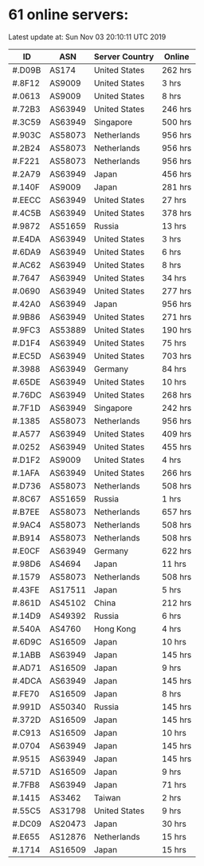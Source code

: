 # 61 online servers:

Latest update at: Sun Nov 03 20:10:11 UTC 2019

| ID | ASN | Server Country | Online |
| -- | --- | -------------- | ------ |
| #.D09B | AS174 | United States | 262 hrs |
| #.8F12 | AS9009 | United States | 3 hrs |
| #.0613 | AS9009 | United States | 8 hrs |
| #.72B3 | AS63949 | United States | 246 hrs |
| #.3C59 | AS63949 | Singapore | 500 hrs |
| #.903C | AS58073 | Netherlands | 956 hrs |
| #.2B24 | AS58073 | Netherlands | 956 hrs |
| #.F221 | AS58073 | Netherlands | 956 hrs |
| #.2A79 | AS63949 | Japan | 456 hrs |
| #.140F | AS9009 | Japan | 281 hrs |
| #.EECC | AS63949 | United States | 27 hrs |
| #.4C5B | AS63949 | United States | 378 hrs |
| #.9872 | AS51659 | Russia | 13 hrs |
| #.E4DA | AS63949 | United States | 3 hrs |
| #.6DA9 | AS63949 | United States | 6 hrs |
| #.AC62 | AS63949 | United States | 8 hrs |
| #.7647 | AS63949 | United States | 34 hrs |
| #.0690 | AS63949 | United States | 277 hrs |
| #.42A0 | AS63949 | Japan | 956 hrs |
| #.9B86 | AS63949 | United States | 271 hrs |
| #.9FC3 | AS53889 | United States | 190 hrs |
| #.D1F4 | AS63949 | United States | 75 hrs |
| #.EC5D | AS63949 | United States | 703 hrs |
| #.3988 | AS63949 | Germany | 84 hrs |
| #.65DE | AS63949 | United States | 10 hrs |
| #.76DC | AS63949 | United States | 268 hrs |
| #.7F1D | AS63949 | Singapore | 242 hrs |
| #.1385 | AS58073 | Netherlands | 956 hrs |
| #.A577 | AS63949 | United States | 409 hrs |
| #.0252 | AS63949 | United States | 455 hrs |
| #.D1F2 | AS9009 | United States | 4 hrs |
| #.1AFA | AS63949 | United States | 266 hrs |
| #.D736 | AS58073 | Netherlands | 508 hrs |
| #.8C67 | AS51659 | Russia | 1 hrs |
| #.B7EE | AS58073 | Netherlands | 657 hrs |
| #.9AC4 | AS58073 | Netherlands | 508 hrs |
| #.B914 | AS58073 | Netherlands | 508 hrs |
| #.E0CF | AS63949 | Germany | 622 hrs |
| #.98D6 | AS4694 | Japan | 11 hrs |
| #.1579 | AS58073 | Netherlands | 508 hrs |
| #.43FE | AS17511 | Japan | 5 hrs |
| #.861D | AS45102 | China | 212 hrs |
| #.14D9 | AS49392 | Russia | 6 hrs |
| #.540A | AS4760 | Hong Kong | 4 hrs |
| #.6D9C | AS16509 | Japan | 10 hrs |
| #.1ABB | AS63949 | Japan | 145 hrs |
| #.AD71 | AS16509 | Japan | 9 hrs |
| #.4DCA | AS63949 | Japan | 145 hrs |
| #.FE70 | AS16509 | Japan | 8 hrs |
| #.991D | AS50340 | Russia | 145 hrs |
| #.372D | AS16509 | Japan | 145 hrs |
| #.C913 | AS16509 | Japan | 10 hrs |
| #.0704 | AS63949 | Japan | 145 hrs |
| #.9515 | AS63949 | Japan | 145 hrs |
| #.571D | AS16509 | Japan | 9 hrs |
| #.7FB8 | AS63949 | Japan | 71 hrs |
| #.1415 | AS3462 | Taiwan | 2 hrs |
| #.55C5 | AS31798 | United States | 9 hrs |
| #.DC09 | AS20473 | Japan | 30 hrs |
| #.E655 | AS12876 | Netherlands | 15 hrs |
| #.1714 | AS16509 | Japan | 15 hrs |

